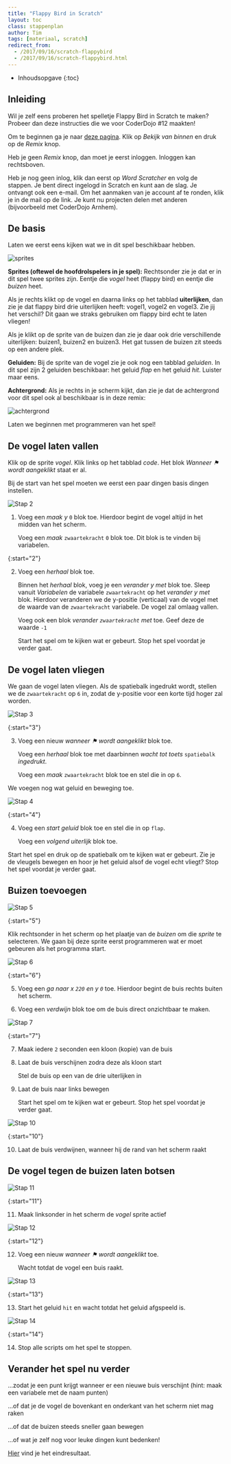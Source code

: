 ```yaml
---
title: "Flappy Bird in Scratch"
layout: toc
class: stappenplan
author: Tim
tags: [materiaal, scratch]
redirect_from:
  - /2017/09/16/scratch-flappybird
  - /2017/09/16/scratch-flappybird.html
---
```



- Inhoudsopgave
  {:toc}



## Inleiding

Wil je zelf eens proberen het spelletje Flappy Bird in Scratch te maken? Probeer dan deze instructies die we voor CoderDojo #12 maakten!

Om te beginnen ga je naar [deze pagina](https://scratch.mit.edu/projects/173904279). Klik op _Bekijk van binnen_ en druk op de _Remix_ knop.

Heb je geen _Remix_ knop, dan moet je eerst inloggen. Inloggen kan rechtsboven. 

Heb je nog geen inlog, klik dan eerst op _Word Scratcher_ en volg de stappen. 
Je bent direct ingelogd in Scratch en kunt aan de slag. 
Je ontvangt ook een e-mail. Om het aanmaken van je account af te ronden, klik je in de mail op de link. 
Je kunt nu projecten delen met anderen (bijvoorbeeld met CoderDojo Arnhem).

## De basis

Laten we eerst eens kijken wat we in dit spel beschikbaar hebben. 

![sprites](/static/img/flappybirdsprites.png)

__Sprites (oftewel de hoofdrolspelers in je spel):__ 
Rechtsonder zie je dat er in dit spel twee sprites zijn. Eentje die _vogel_ heet (flappy bird) en eentje die _buizen_ heet.

Als je rechts klikt op de vogel en daarna links op het tabblad __uiterlijken__, dan zie je dat flappy bird drie uiterlijken heeft: vogel1, vogel2 en vogel3. 
Zie jij het verschil? Dit gaan we straks gebruiken om flappy bird echt te laten vliegen! 

Als je klikt op de sprite van de buizen dan zie je daar ook drie verschillende uiterlijken: buizen1, buizen2 en buizen3. 
Het gat tussen de buizen zit steeds op een andere plek.


__Geluiden:__
Bij de sprite van de vogel zie je ook nog een tabblad _geluiden_. 
In dit spel zijn 2 geluiden beschikbaar: het geluid _flap_ en het geluid _hit_. Luister maar eens.

__Achtergrond:__
Als je rechts in je scherm kijkt, dan zie je dat de achtergrond voor dit spel ook al beschikbaar is in deze remix: 

![achtergrond](/static/img/achtergrondflappy.png)

Laten we beginnen met programmeren van het spel!


## De vogel laten vallen

Klik op de sprite _vogel_. Klik links op het tabblad _code_. Het blok _Wanneer &#9873; wordt aangeklikt_ staat er al.

Bij de start van het spel moeten we eerst een paar dingen basis dingen instellen.

![Stap 2](/static/img/scratch-flappybird-2.svg)

1. Voeg een _maak y_ `0` blok toe. Hierdoor begint de vogel altijd in het midden van het scherm.

   Voeg een _maak_ `zwaartekracht` `0` blok toe. Dit blok is te vinden bij variabelen.

{:start="2"}

2. Voeg een _herhaal_ blok toe.

   Binnen het _herhaal_ blok, voeg je een _verander y met_ blok toe. Sleep vanuit _Variabelen_ de variabele `zwaartekracht` op het _verander y met_ blok.
   Hierdoor veranderen we de y-positie (verticaal) van de vogel met de waarde van de `zwaartekracht` variabele. De vogel zal omlaag vallen.

   Voeg ook een blok _verander `zwaartekracht` met_ toe. Geef deze de waarde `-1`
   
   Start het spel om te kijken wat er gebeurt. Stop het spel voordat je verder gaat.

## De vogel laten vliegen

We gaan de vogel laten vliegen. Als de spatiebalk ingedrukt wordt, stellen we de `zwaartekracht` op `6` in, zodat de y-positie voor een korte tijd hoger zal worden.

![Stap 3](/static/img/scratch-flappybird-3.svg)

{:start="3"}

3. Voeg een nieuw _wanneer &#9873; wordt aangeklikt_ blok toe.

   Voeg een _herhaal_ blok toe met daarbinnen _wacht tot toets_ `spatiebalk` _ingedrukt_.

   Voeg een _maak_ `zwaartekracht` blok toe en stel die in op `6`.

We voegen nog wat geluid en beweging toe. 

![Stap 4](/static/img/scratch-flappybird-4.svg)

{:start="4"}

4. Voeg een _start geluid_ blok toe en stel die in op `flap`.

   Voeg een _volgend uiterlijk_ blok toe.

Start het spel en druk op de spatiebalk om te kijken wat er gebeurt. 
Zie je de vleugels bewegen en hoor je het geluid alsof de vogel echt vliegt?
Stop het spel voordat je verder gaat.

## Buizen toevoegen

![Stap 5](/static/img/scratch-flappybird-5.png)

{:start="5"}

Klik rechtsonder in het scherm op het plaatje van de _buizen_ om die _sprite_ te selecteren. We gaan bij deze sprite eerst programmeren wat er moet gebeuren als het programma start.

![Stap 6](/static/img/scratch-flappybird-6.svg)

{:start="6"}

5. Voeg een _ga naar x `220` en y `0`_ toe. Hierdoor begint de buis rechts buiten het scherm.

6. Voeg een _verdwijn_ blok toe om de buis direct onzichtbaar te maken.

![Stap 7](/static/img/scratch-flappybird-7.svg)

{:start="7"}

7. Maak iedere `2` seconden een kloon (kopie) van de buis

8. Laat de buis verschijnen zodra deze als kloon start

    Stel de buis op een van de drie uiterlijken in


9. Laat de buis naar links bewegen

    Start het spel om te kijken wat er gebeurt. Stop het spel voordat je verder gaat.

![Stap 10](/static/img/scratch-flappybird-10.svg)

{:start="10"}

10. Laat de buis verdwijnen, wanneer hij de rand van het scherm raakt

## De vogel tegen de buizen laten botsen

![Stap 11](/static/img/scratch-flappybird-11.png)

{:start="11"}

11. Maak linksonder in het scherm de _vogel_ sprite actief

![Stap 12](/static/img/scratch-flappybird-12.svg)

{:start="12"}

12. Voeg een nieuw _wanneer &#9873; wordt aangeklikt_ toe.

    Wacht totdat de vogel een buis raakt.

![Stap 13](/static/img/scratch-flappybird-13.svg)

{:start="13"}

13. Start het geluid `hit` en wacht totdat het geluid afgspeeld is.

![Stap 14](/static/img/scratch-flappybird-14.svg)

{:start="14"}

14. Stop alle scripts om het spel te stoppen.

## Verander het spel nu verder

...zodat je een punt krijgt wanneer er een nieuwe buis verschijnt (hint: maak een variabele met de naam punten)

...of dat je de vogel de bovenkant en onderkant van het scherm niet mag raken

...of dat de buizen steeds sneller gaan bewegen

...of wat je zelf nog voor leuke dingen kunt bedenken!

[Hier](https://scratch.mit.edu/projects/173907357/#editor) vind je het eindresultaat.
